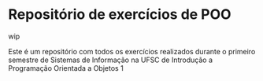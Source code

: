 # Repositório de exercícios de POO
wip

Este é um repositório com todos os exercícios realizados durante o primeiro semestre de Sistemas de Informação na UFSC de Introdução a Programação Orientada a Objetos 1
